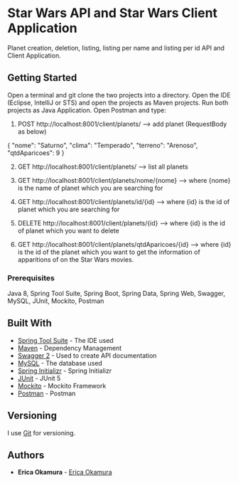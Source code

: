 # Star Wars API and Star Wars Client Application

Planet creation, deletion, listing, listing per name and listing per id API and Client Application.

## Getting Started

Open a terminal and git clone the two projects into a directory. Open the IDE (Eclipse, IntelliJ or STS) and open the projects as Maven projects. Run both projects as Java Application. Open Postman and type:

1. POST http://localhost:8001/client/planets/ --> add planet (RequestBody as below)

{
	"nome": "Saturno",
	"clima": "Temperado",
	"terreno": "Arenoso",
	"qtdAparicoes": 9
}

2. GET http://localhost:8001/client/planets/ --> list all planets 

3. GET http://localhost:8001/client/planets/nome/{nome} --> where {nome} is the name of planet which you are searching for

4. GET http://localhost:8001/client/planets/id/{id} --> where {id} is the id of planet which you are searching for

5. DELETE http://localhost:8001/client/planets/{id} --> where {id} is the id of planet which you want to delete 

6. GET http://localhost:8001/client/planets/qtdAparicoes/{id} --> where {id} is the id of the planet which you want to get the information of apparitions of on the Star Wars movies.

### Prerequisites

Java 8, Spring Tool Suite, Spring Boot, Spring Data, Spring Web, Swagger, MySQL, JUnit, Mockito, Postman

## Built With

* [Spring Tool Suite](https://spring.io/tools3/sts/all) - The IDE used
* [Maven](https://maven.apache.org/) - Dependency Management
* [Swagger 2](https://swagger.io) - Used to create API documentation
* [MySQL](https://dev.mysql.com) - The database used
* [Spring Initializr](https://start.spring.io) - Spring Initializr
* [JUnit](https://junit.org/junit5/) - JUnit 5
* [Mockito](https://site.mockito.org) - Mockito Framework
* [Postman](https://www.getpostman.com) - Postman

## Versioning

I use [Git](https://git-scm.com) for versioning.

## Authors

* **Erica Okamura** - [Erica Okamura](https://github.com/ericaokamura/)

